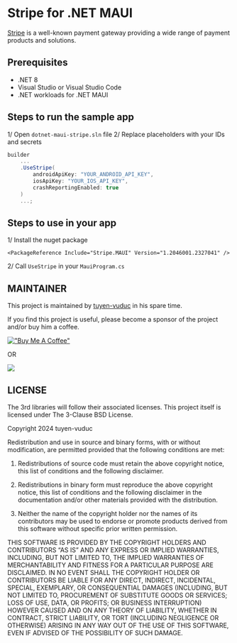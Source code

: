 # Stripe for .NET MAUI

[Stripe](https://www.stripe.com/) is a well-known payment gateway providing a wide range of payment products and solutions.

## Prerequisites

- .NET 8
- Visual Studio or Visual Studio Code
- .NET workloads for .NET MAUI

## Steps to run the sample app

1/ Open `dotnet-maui-stripe.sln` file
2/ Replace placeholders with your IDs and secrets
```cs
builder
    ...
    .UseStripe(
        androidApiKey: "YOUR_ANDROID_API_KEY",
        iosApiKey: "YOUR_IOS_API_KEY",
        crashReportingEnabled: true
    )
    ...;
```

## Steps to use in your app

1/ Install the nuget package
```
<PackageReference Include="Stripe.MAUI" Version="1.2046001.2327041" />
```
2/ Call `UseStripe` in your `MauiProgram.cs`

## MAINTAINER

This project is maintained by [tuyen-vuduc](https://github.com/tuyen-vuduc) in his spare time.<br>

If you find this project is useful, please become a sponsor of the project and/or buy him a coffee.

[!["Buy Me A Coffee"](https://www.buymeacoffee.com/assets/img/custom_images/orange_img.png)](https://www.buymeacoffee.com/tuyen.vuduc)

OR

[![](https://img.shields.io/static/v1?label=Sponsor&message=%E2%9D%A4&logo=GitHub&color=%23fe8e86)](https://github.com/sponsors/tuyen-vuduc)

## LICENSE

The 3rd libraries will follow their associated licenses. This project itself is licensed under The 3-Clause BSD License.

Copyright 2024 tuyen-vuduc

Redistribution and use in source and binary forms, with or without modification, are permitted provided that the following conditions are met:

1. Redistributions of source code must retain the above copyright notice, this list of conditions and the following disclaimer.

2. Redistributions in binary form must reproduce the above copyright notice, this list of conditions and the following disclaimer in the documentation and/or other materials provided with the distribution.

3. Neither the name of the copyright holder nor the names of its contributors may be used to endorse or promote products derived from this software without specific prior written permission.

THIS SOFTWARE IS PROVIDED BY THE COPYRIGHT HOLDERS AND CONTRIBUTORS “AS IS” AND ANY EXPRESS OR IMPLIED WARRANTIES, INCLUDING, BUT NOT LIMITED TO, THE IMPLIED WARRANTIES OF MERCHANTABILITY AND FITNESS FOR A PARTICULAR PURPOSE ARE DISCLAIMED. IN NO EVENT SHALL THE COPYRIGHT HOLDER OR CONTRIBUTORS BE LIABLE FOR ANY DIRECT, INDIRECT, INCIDENTAL, SPECIAL, EXEMPLARY, OR CONSEQUENTIAL DAMAGES (INCLUDING, BUT NOT LIMITED TO, PROCUREMENT OF SUBSTITUTE GOODS OR SERVICES; LOSS OF USE, DATA, OR PROFITS; OR BUSINESS INTERRUPTION) HOWEVER CAUSED AND ON ANY THEORY OF LIABILITY, WHETHER IN CONTRACT, STRICT LIABILITY, OR TORT (INCLUDING NEGLIGENCE OR OTHERWISE) ARISING IN ANY WAY OUT OF THE USE OF THIS SOFTWARE, EVEN IF ADVISED OF THE POSSIBILITY OF SUCH DAMAGE.
